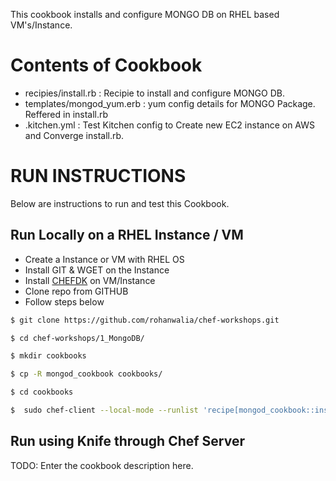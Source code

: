 This cookbook installs and configure MONGO DB on RHEL based VM's/Instance.
# Contents of Cookbook
- recipies/install.rb : Recipie to install and configure MONGO DB.
- templates/mongod_yum.erb : yum config details for MONGO Package. Reffered in install.rb
- .kitchen.yml : Test Kitchen config to Create new EC2 instance on AWS and Converge install.rb.

# RUN INSTRUCTIONS
Below are instructions to run and test this Cookbook.
## Run Locally on a RHEL Instance / VM
- Create a Instance or VM with RHEL OS
- Install GIT & WGET on the Instance
- Install [CHEFDK](https://downloads.chef.io/chefdk#el) on VM/Instance
- Clone repo from GITHUB
- Follow steps below

```sh
$ git clone https://github.com/rohanwalia/chef-workshops.git
```
```sh
$ cd chef-workshops/1_MongoDB/
```
```sh
$ mkdir cookbooks
```
```sh
$ cp -R mongod_cookbook cookbooks/
```
```sh
$ cd cookbooks
```
```sh
$  sudo chef-client --local-mode --runlist 'recipe[mongod_cookbook::install]'
```

## Run using Knife through Chef Server

TODO: Enter the cookbook description here.

